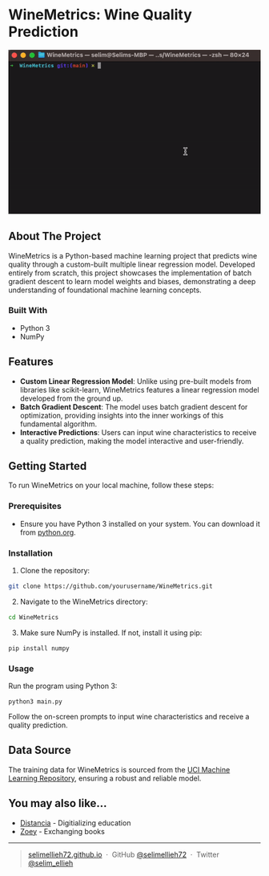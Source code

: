 # WineMetrics: Wine Quality Prediction

![Demo GIF](demo.gif)

## About The Project

WineMetrics is a Python-based machine learning project that predicts wine quality through a custom-built multiple linear regression model. Developed entirely from scratch, this project showcases the implementation of batch gradient descent to learn model weights and biases, demonstrating a deep understanding of foundational machine learning concepts.

### Built With

- Python 3
- NumPy

## Features

- **Custom Linear Regression Model**: Unlike using pre-built models from libraries like scikit-learn, WineMetrics features a linear regression model developed from the ground up.
- **Batch Gradient Descent**: The model uses batch gradient descent for optimization, providing insights into the inner workings of this fundamental algorithm.
- **Interactive Predictions**: Users can input wine characteristics to receive a quality prediction, making the model interactive and user-friendly.

## Getting Started

To run WineMetrics on your local machine, follow these steps:

### Prerequisites

- Ensure you have Python 3 installed on your system. You can download it from [python.org](https://www.python.org/downloads/).

### Installation

1. Clone the repository:

```bash
git clone https://github.com/yourusername/WineMetrics.git
```

2. Navigate to the WineMetrics directory:

```bash
cd WineMetrics
```

3. Make sure NumPy is installed. If not, install it using pip:

```
pip install numpy
```

### Usage

Run the program using Python 3:

```
python3 main.py
```

Follow the on-screen prompts to input wine characteristics and receive a quality prediction.

## Data Source

The training data for WineMetrics is sourced from the [UCI Machine Learning Repository](https://archive.ics.uci.edu/ml/datasets/wine+quality), ensuring a robust and reliable model.

## You may also like...

- [Distancia](https://github.com/selimellieh72/Distancia) - Digitializing education
- [Zoey](https://github.com/Ghaadyy/book-app-frontend) - Exchanging books

---

> [selimellieh72.github.io](https://selimellieh72.github.io) &nbsp;&middot;&nbsp;
> GitHub [@selimellieh72](https://github.com/selimellieh72) &nbsp;&middot;&nbsp;
> Twitter [@selim_ellieh](https://twitter.com/selim_ellieh)
